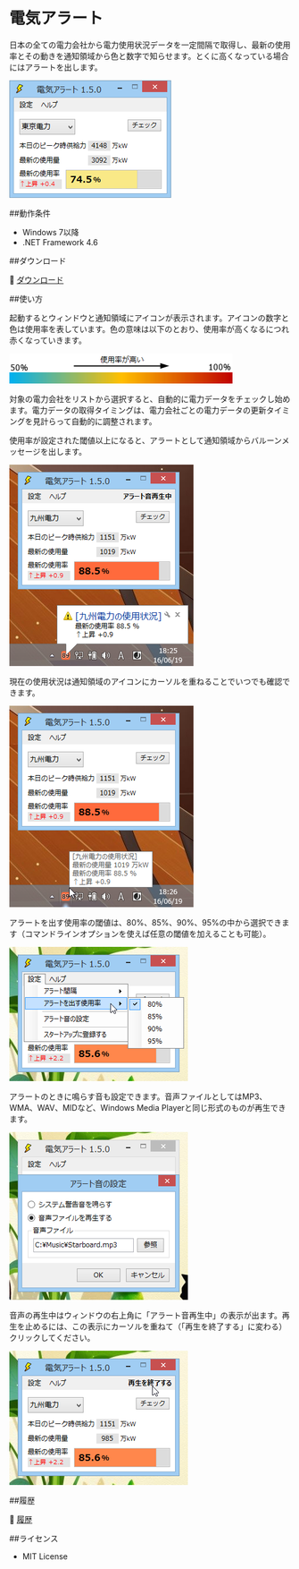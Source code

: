 ﻿電気アラート
============

日本の全ての電力会社から電力使用状況データを一定間隔で取得し、最新の使用率とその動きを通知領域から色と数字で知らせます。とくに高くなっている場合にはアラートを出します。

![スクリーンショット](Images/poweralert-1.png)

##動作条件

 * Windows 7以降
 * .NET Framework 4.6

##ダウンロード

:floppy_disk: [ダウンロード](https://github.com/emoacht/PowerMonitor/releases/download/1.5.1/PowerAlert151.zip)

##使い方

起動するとウィンドウと通知領域にアイコンが表示されます。アイコンの数字と色は使用率を表しています。色の意味は以下のとおり、使用率が高くなるにつれ赤くなっていきます。

![カラーチャート](Images/colorchartbar.png)

対象の電力会社をリストから選択すると、自動的に電力データをチェックし始めます。電力データの取得タイミングは、電力会社ごとの電力データの更新タイミングを見計らって自動的に調整されます。

使用率が設定された閾値以上になると、アラートとして通知領域からバルーンメッセージを出します。

![スクリーンショット](Images/poweralert-2.png)

現在の使用状況は通知領域のアイコンにカーソルを重ねることでいつでも確認できます。

![スクリーンショット](Images/poweralert-3.png)

アラートを出す使用率の閾値は、80%、85%、90%、95%の中から選択できます（コマンドラインオプションを使えば任意の閾値を加えることも可能）。

![スクリーンショット](Images/poweralert-4.png)

アラートのときに鳴らす音も設定できます。音声ファイルとしてはMP3、WMA、WAV、MIDなど、Windows Media Playerと同じ形式のものが再生できます。

![スクリーンショット](Images/poweralert-5.png)

音声の再生中はウィンドウの右上角に「アラート音再生中」の表示が出ます。再生を止めるには、この表示にカーソルを重ねて（「再生を終了する」に変わる）クリックしてください。

![スクリーンショット](Images/poweralert-6.png)

##履歴

:scroll: [履歴](History.md)

##ライセンス

 - MIT License